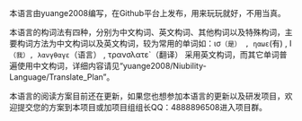 本语言由yuange2008编写，在Github平台上发布，用来玩玩就好，不用当真。

本语言的构词法有四种，分别为中文构词、英文构词、其他构词以及特殊构词，主要构词方法为中文构词以及英文构词，较为常用的单词如：ισ`（是） , ηαωε`(有) , Ι` （我）, λανγθαγε`（语言） ,
τρανσλατε`（翻译） 采用英文构词，而其它单词普遍使用中文构词，详细内容请见“yuange2008/Niubility-Language/Translate_Plan”。

本语言的阅读方案目前还在更新，如果您也想参加本语言的更新以及研发项目，欢迎提交您的方案到本项目或加项目组组长QQ：4888896508进入项目群。
